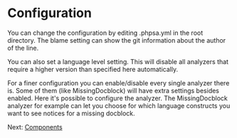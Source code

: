 # Configuration

You can change the configuration by editing .phpsa.yml in the root directory.
The blame setting can show the git information about the author of the line.

You can also set a language level setting. This will disable all analyzers that require a higher version than specified here automatically.

For a finer configuration you can enable/disable every single analyzer there is. Some of them (like MissingDocblock) will have extra settings besides enabled. Here it's possible to configure the analyzer. The MissingDocblock analyzer for example can let you choose for which language constructs you want to see notices for a missing docblock.

Next: [Components](./04_Components.md)
